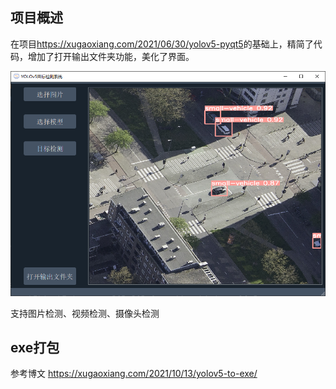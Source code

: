 ## 项目概述

在项目<https://xugaoxiang.com/2021/06/30/yolov5-pyqt5>的基础上，精简了代码，增加了打开输出文件夹功能，美化了界面。

![image-20220821211811729](show.png)



支持图片检测、视频检测、摄像头检测

## exe打包

参考博文 <https://xugaoxiang.com/2021/10/13/yolov5-to-exe/>
